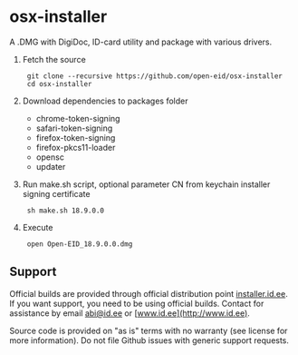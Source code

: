 osx-installer
=============

A .DMG with DigiDoc, ID-card utility and package with various drivers.

1. Fetch the source

        git clone --recursive https://github.com/open-eid/osx-installer
        cd osx-installer

2. Download dependencies to packages folder
   * chrome-token-signing
   * safari-token-signing
   * firefox-token-signing
   * firefox-pkcs11-loader
   * opensc
   * updater

3. Run make.sh script, optional parameter CN from keychain installer signing  certificate

        sh make.sh 18.9.0.0

4. Execute

        open Open-EID_18.9.0.0.dmg 

## Support
Official builds are provided through official distribution point [installer.id.ee](https://installer.id.ee). If you want support, you need to be using official builds. Contact for assistance by email [abi@id.ee](mailto:abi@id.ee) or [www.id.ee](http://www.id.ee).

Source code is provided on "as is" terms with no warranty (see license for more information). Do not file Github issues with generic support requests.